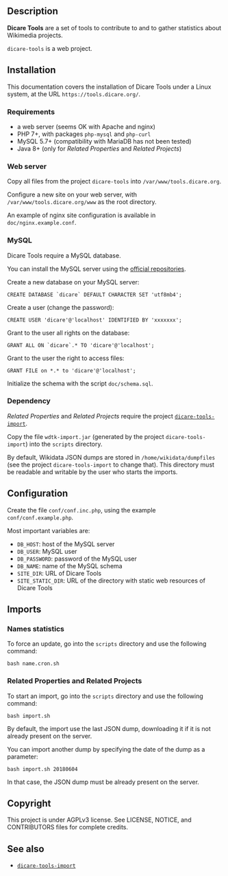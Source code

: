 ## Description

**Dicare Tools** are a set of tools to contribute to and to gather statistics about Wikimedia projects.

`dicare-tools` is a web project.

## Installation

This documentation covers the installation of Dicare Tools under a Linux system, at the URL `https://tools.dicare.org/`.

### Requirements

* a web server (seems OK with Apache and nginx)
* PHP 7+, with packages `php-mysql` and `php-curl`
* MySQL 5.7+ (compatibility with MariaDB has not been tested)
* Java 8+ (only for *Related Properties* and *Related Projects*)

### Web server

Copy all files from the project `dicare-tools` into `/var/www/tools.dicare.org`.

Configure a new site on your web server, with `/var/www/tools.dicare.org/www` as the root directory.

An example of nginx site configuration is available in `doc/nginx.example.conf`.

### MySQL

Dicare Tools require a MySQL database.

You can install the MySQL server using the [official repositories](https://dev.mysql.com/downloads/repo/).

Create a new database on your MySQL server:

    CREATE DATABASE `dicare` DEFAULT CHARACTER SET 'utf8mb4';

Create a user (change the password):

    CREATE USER 'dicare'@'localhost' IDENTIFIED BY 'xxxxxxx';

Grant to the user all rights on the database:

    GRANT ALL ON `dicare`.* TO 'dicare'@'localhost';

Grant to the user the right to access files:

    GRANT FILE on *.* to 'dicare'@'localhost';

Initialize the schema with the script `doc/schema.sql`.

### Dependency

*Related Properties* and *Related Projects* require the project [`dicare-tools-import`](https://github.com/envlh/dicare-tools-import).

Copy the file `wdtk-import.jar` (generated by the project `dicare-tools-import`) into the `scripts` directory.

By default, Wikidata JSON dumps are stored in `/home/wikidata/dumpfiles` (see the project `dicare-tools-import` to change that). This directory must be readable and writable by the user who starts the imports.

## Configuration

Create the file `conf/conf.inc.php`, using the example `conf/conf.example.php`.

Most important variables are:

* `DB_HOST`: host of the MySQL server
* `DB_USER`: MySQL user
* `DB_PASSWORD`: password of the MySQL user
* `DB_NAME`: name of the MySQL schema
* `SITE_DIR`: URL of Dicare Tools
* `SITE_STATIC_DIR`: URL of the directory with static web resources of Dicare Tools

## Imports

### Names statistics

To force an update, go into the `scripts` directory and use the following command:

    bash name.cron.sh

### Related Properties and Related Projects

To start an import, go into the `scripts` directory and use the following command:

    bash import.sh

By default, the import use the last JSON dump, downloading it if it is not already present on the server.

You can import another dump by specifying the date of the dump as a parameter:

    bash import.sh 20180604

In that case, the JSON dump must be already present on the server.

## Copyright

This project is under AGPLv3 license. See LICENSE, NOTICE, and CONTRIBUTORS files for complete credits.

## See also

* [`dicare-tools-import`](https://github.com/envlh/dicare-tools-import)
